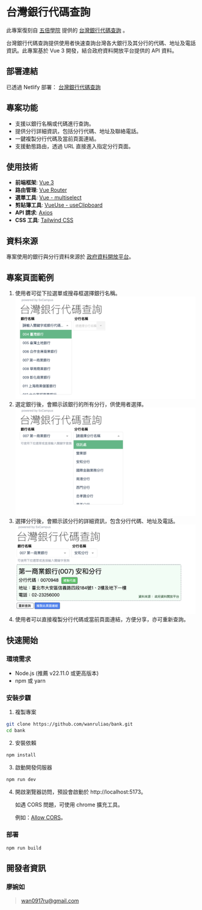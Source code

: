 # 台灣銀行代碼查詢

此專案復刻自 [五倍學院](https://5xcampus.com/) 提供的 [台灣銀行代碼查詢](https://bank.5xcamp.us/) 。

台灣銀行代碼查詢提供使用者快速查詢台灣各大銀行及其分行的代碼、地址及電話資訊。此專案基於 Vue 3 開發，結合政府資料開放平台提供的 API 資料。

## 部署連結

已透過 Netlify 部署： [台灣銀行代碼查詢](https://bankcode.netlify.app/)

## 專案功能

- 支援以銀行名稱或代碼進行查詢。
- 提供分行詳細資訊，包括分行代碼、地址及聯絡電話。
- 一鍵複製分行代碼及當前頁面連結。
- 支援動態路由，透過 URL 直接進入指定分行頁面。

## 使用技術

- **前端框架**: [Vue 3](https://vuejs.org/)
- **路由管理**: [Vue Router](https://router.vuejs.org/)
- **選單工具**: [Vue - multiselect](https://vue-multiselect.js.org/)
- **剪貼簿工具**: [VueUse - useClipboard](https://vueuse.org/core/useClipboard/)
- **API 請求**: [Axios](https://www.npmjs.com/package/axios)
- **CSS 工具**: [Tailwind CSS](https://tailwindcss.com/)

## 資料來源

專案使用的銀行與分行資料來源於 [政府資料開放平台](https://data.gov.tw/dataset/6041)。

## 專案頁面範例

1. 使用者可從下拉選單或搜尋框選擇銀行名稱。
   ![alt text](image.png)
2. 選定銀行後，會顯示該銀行的所有分行，供使用者選擇。
   ![alt text](image-1.png)
3. 選擇分行後，會顯示該分行的詳細資訊，包含分行代碼、地址及電話。
   ![alt text](image-2.png)
4. 使用者可以直接複製分行代碼或當前頁面連結，方便分享，亦可重新查詢。

## 快速開始

### 環境需求

- Node.js (推薦 v22.11.0 或更高版本)
- npm 或 yarn

### 安裝步驟

1. 複製專案

```sh
git clone https://github.com/wanruliao/bank.git
cd bank
```

2. 安裝依賴

```sh
npm install
```

3. 啟動開發伺服器

```sh
npm run dev
```

4. 開啟瀏覽器訪問，預設會啟動於 http://localhost:5173。

   如遇 CORS 問題，可使用 chrome 擴充工具。

   例如：[Allow CORS](https://chromewebstore.google.com/detail/allow-cors-access-control/lhobafahddgcelffkeicbaginigeejlf)。

### 部署

```sh
npm run build
```

## 開發者資訊

### 廖婉如

> wan0917ru@gmail.com
